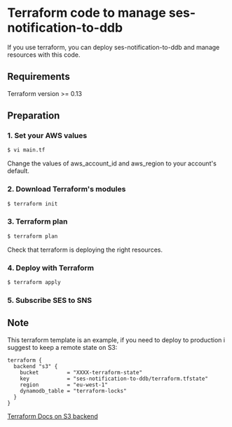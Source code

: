 # Terraform code to manage ses-notification-to-ddb

If you use terraform, you can deploy ses-notification-to-ddb and manage resources with this code.

## Requirements

Terraform version >= 0.13

## Preparation

### 1. Set your AWS values

```bash
$ vi main.tf
```
Change the values of aws_account_id and aws_region to your account's default.

### 2. Download Terraform's modules

```bash
$ terraform init
```

### 3. Terraform plan

```bash
$ terraform plan
```
Check that terraform is deploying the right resources.

### 4. Deploy with Terraform

```bash
$ terraform apply
```

### 5. Subscribe SES to SNS

## Note

This terraform template is an example, if you need to deploy to production i suggest to keep a remote state on S3:

```
terraform {
  backend "s3" {
    bucket         = "XXXX-terraform-state"
    key            = "ses-notification-to-ddb/terraform.tfstate"
    region         = "eu-west-1"
    dynamodb_table = "terraform-locks"
  }
}
```

[Terraform Docs on S3 backend](https://www.terraform.io/docs/language/settings/backends/s3.html)
